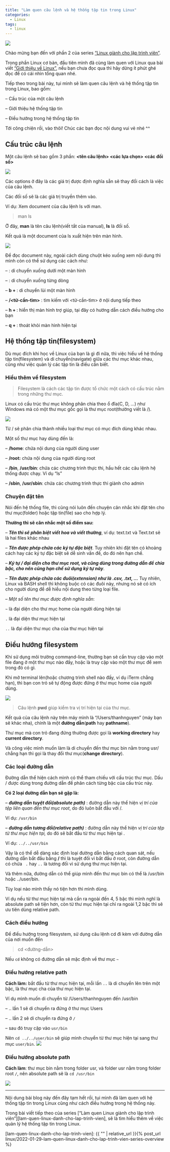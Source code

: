 ```yaml
---
title: "Làm quen câu lệnh và hệ thống tập tin trong Linux"
categories:
  - Linux
tags:
  - linux
---
```


![](/assets/images/2022/02/2022-02-03-lam-quen-va-dieu-huong-he-thong-tap-tin-trong-linux.webp)


Chào mừng bạn đến với phần 2 của series [“Linux giành cho lập trình viên”](https://beautyoncode.com/lam-quen-va-dieu-huong-he-thong-tap-tin-trong-linux/).

Trong phần Linux cơ bản, đầu tiên mình đã cùng làm quen với Linux qua bài viết [“Giới thiệu về Linux”](https://beautyoncode.com/gioi-thieu-ve-linux/), nếu bạn chưa đọc qua thì hãy dừng ít phút ghé đọc để có cái nhìn tổng quan nhé.

Tiếp theo trong bài này, tụi mình sẽ làm quen câu lệnh và hệ thống tập tin trong Linux, bao gồm:

– Cấu trúc của một câu lệnh

– Giới thiệu hệ thống tập tin

– Điều hướng trong hệ thống tập tin

Tới công chiện rồi, vào thôi! Chúc các bạn đọc nội dung vui vẻ nhé ^^

## Cấu trúc câu lệnh
Một câu lệnh sẽ bao gồm 3 phần: 
**<tên câu lệnh> <các lựa chọn> <các đối số>**

![](/assets/images/2022/02/2022-02-03-lam-quen-va-dieu-huong-he-thong-tap-tin-trong-linux-1.webp)

Các options ở đây là các giá trị được định nghĩa sẵn sẽ thay đổi cách là việc của câu lệnh. 

Các đối số sẽ là các giá trị truyền thêm vào.

Ví dụ:  Xem document của câu lệnh ls với man. 

> man ls

Ở đây, **man** là tên câu lệnh(viết tắt của manual), **ls** là đối số. 

Kết quả là một document của ls xuất hiện trên màn hình.

![](/assets/images/2022/02/2022-02-03-lam-quen-va-dieu-huong-he-thong-tap-tin-trong-linux-2.webp)

Để đọc document này, ngoài cách dùng chuột kéo xuống xem nội dung thì mình còn có thể sử dụng các cách như:

– **<spacebar>** : di chuyển xuống dưới một màn hình

– **<enter>** : di chuyển xuống từng dòng

– **b + <enter>** : di chuyển lùi một màn hình

– **/<từ-cần-tìm>** : tìm kiếm với <từ-cần-tìm> ở nội dung tiếp theo

– **h + <enter>** : hiển thị màn hình trợ giúp, tại đây có hướng dẫn cách điều hướng cho bạn

– **q + <enter>** : thoát khỏi màn hình hiện tại
    
## Hệ thống tập tin(filesystem)
    
Dù mục đích khi học về Linux của bạn là gì đi nữa, thì việc hiểu về hệ thống tập tin(filesystem) và di chuyển(navigate) giữa các thư mục khác nhau, cũng như việc quản lý các tập tin là điều cần biết.
    
### Hiểu thêm về filesystem

> Filesystem là cách các tập tin được tổ chức một cách có cấu trúc nằm trong những thư mục.
    
Linux có cấu trúc thư mục không phân chia theo ổ đĩa(C, D, …) như Windows mà có một thư mục gốc gọi là thư mục root(thường viết là /). 
    
![](/assets/images/2022/02/2022-02-03-lam-quen-va-dieu-huong-he-thong-tap-tin-trong-linux-3.webp)

Từ / sẽ phân chia thành nhiều loại thư mục có mục đích dùng khác nhau. 

Một số thư mục hay dùng đến là:

– **/home**: chứa nội dung của người dùng user

– **/root:** chứa nội dung của người dùng root

– **/bin**, **/usr/bin**: chứa các chương trình thực thi, hầu hết các câu lệnh hệ thống được chạy. Ví dụ “ls”

– **/sbin**, **/usr/sbin**: chứa các chương trình thực thi giành cho admin
    
### Chuyện đặt tên

Nói đến hệ thống file, thì cũng nói luôn đến chuyện cân nhắc khi đặt tên cho thư mục(folder) hoặc tập tin(file) sao cho hợp lý. 

**Thường thì sẽ cân nhắc một số điểm sau:**

– ***Tên thì sẽ phân biệt viết hoa và viết thường***, ví dụ: text.txt và Text.txt sẽ là hai files khác nhau

– ***Tên được phép chứa các ký tự đặc biệt***. Tuy nhiên khi đặt tên có khoảng cách hay các ký tự đặc biệt sẽ dễ sinh vấn đề, do đó nên hạn chế.

– ***Ký tự / đại diện cho thư mục root, và cũng dùng trong đường dẫn để chia bậc, cho nên cũng hạn chế sử dụng ký tự này***.

– ***Tên được phép chứa các đuôi(extension) như là .csv, .txt, …*** Tuy nhiên, Linux và BASH shell thì không buộc có các đuôi này, nhưng nó sẽ có ích cho người dùng để dễ hiểu nội dung theo từng loại file.

– *Một số tên thư mục được định nghĩa sẵn*:

  `~` là đại diện cho thư mục home của người dùng hiện tại

   `.` là đại diện thư mục hiện tại

  `..` là đại diện thư mục cha của thư mục hiện tại
    
## Điều hướng filesystem

Khi sử dụng môi trường command-line, thường bạn sẽ cần truy cập vào một file đang ở một thư mục nào đấy, hoặc là truy cập vào một thư mục để xem trong đó có gì.

Khi mở terminal lên(hoặc chương trình shell nào đấy, ví dụ iTerm chẳng hạn), thì bạn con trỏ sẽ tự động được đứng ở thư mục home của người dùng.

![](/assets/images/2022/02/2022-02-03-lam-quen-va-dieu-huong-he-thong-tap-tin-trong-linux-4.webp)
    
> Câu lệnh **pwd** giúp kiểm tra vị trí hiện tại của thư mục. 

Kết quả của câu lệnh này trên máy mình là “/Users/thanhnguyen” (máy bạn sẽ khác nha), chính là một **đường dẫn**(**path** hay **pathname**).

Thư mục mà con trỏ đang đứng thường được gọi là **working directory** hay **current directory**.

Và công việc mình muốn làm là di chuyển đến thư mục bin nằm trong usr/ chẳng hạn thì gọi là thay đổi thư mục(**change directory**).
    
### Các loại đường dẫn

Đường dẫn thể hiện cách mình có thể tham chiếu với cấu trúc thư mục. Dấu / được dùng trong đường dẫn để phân cách từng bậc của cấu trúc này.

**Có 2 loại đường dẫn bạn sẽ gặp là:**

– ***đường dẫn tuyệt đối(absolute path)*** : đường dẫn này thể hiện *vị trí của tệp liên quan đến thư mục root*, do đó luôn bắt đầu với /.
    
  Ví dụ: `/usr/bin`

– ***đường dẫn tương đối(relative path)*** : đường dẫn này thể hiện *vị trí của tệp từ thư mục hiện tại,* do đó sẽ bắt đầu từ thư mục hiện tại .

  Ví dụ: `../../usr/bin`

Vậy là có thể dễ dàng xác định loại đường dẫn bằng cách quan sát, nếu đường dẫn bắt đầu bằng **/** thì là tuyệt đối vì bắt đầu ở root, còn đường dẫn có chứa ` .` hay `..` là tương đối vì sử dụng thư mục hiện tại.

Và thêm nữa, đường dẫn có thể giúp mình đến thư mục bin có thể là /usr/bin hoặc ../user/bin.

Tùy loại nào mình thấy nó tiện hơn thì mình dùng. 

Ví dụ nếu từ thư mục hiện tại mà cần ra ngoài đến 4, 5 bậc thì mình nghĩ là absolute path sẽ tiện hơn, còn từ thư mục hiện tại chỉ ra ngoài 1,2 bậc thì sẽ ưu tiên dùng relative path.
    
### Cách điều hướng

Để điều hướng trong filesystem, sử dụng câu lệnh cd đi kèm với đường dẫn của nơi muốn đến
> cd <đường-dẫn>

Nếu `cd` không có đường dẫn sẽ mặc định về thư mục `~`
    
### Điều hướng relative path

**Cách làm:** bắt đầu từ thư mục hiện tại, mỗi lần `..` là di chuyển lên trên một bậc, là thư mục cha của thư mục hiện tại.

Ví dụ mình muốn di chuyển từ /Users/thanhnguyen đến /usr/bin

  – .. lần 1 sẽ di chuyển ra đứng ở thư mục Users

  – .. lần 2 sẽ di chuyển ra đứng ở `/`

  – sau đó truy cập vào `usr/bin` 

Nên `cd ../../user/bin` sẽ giúp mình chuyển từ thư mục hiện tại sang thư mục `user/bin`.
![](/assets/images/2022/02/2022-02-03-lam-quen-va-dieu-huong-he-thong-tap-tin-trong-linux-5.webp)
    
### Điều hướng absolute path

**Cách làm**: thư mục bin nằm trong folder usr, và folder usr nằm trong folder root `/`, nên absolute path sẽ là `cd /usr/bin`

![](/assets/images/2022/02/2022-02-03-lam-quen-va-dieu-huong-he-thong-tap-tin-trong-linux-6.webp)
    
---

Nội dung bài blog này đến đây tạm hết rồi, tụi mình đã làm quen với hệ thống tập tin trong Linux cũng như cách điều hướng trong hệ thống này.

Trong bài viết tiếp theo của series [“Làm quen Linux giành cho lập trình viên”][lam-quen-linux-danh-cho-lap-trinh-vien], sẽ là tìm hiểu thêm về việc quản lý hệ thống tập tin trong Linux.

[lam-quen-linux-danh-cho-lap-trinh-vien]: {{ "" | relative_url }}{% post_url linux/2022-01-29-lam-quen-linux-danh-cho-lap-trinh-vien-series-overview %}
